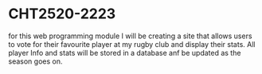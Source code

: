 # CHT2520-2223
for this web programming module I will be creating a site that allows users to vote for their favourite player at my rugby club and display their stats. All player Info and stats will be stored in a database anf be updated as the season goes on.
